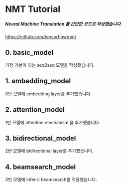 # NMT Tutorial
##### Neural Machine Translation 를 간단한 코드로 작성했습니다.
<https://github.com/tensorflow/nmt>


## 0. basic_model
가장 기본이 되는 seq2seq 모델을 작성했습니다.


## 1. embedding_model
0번 모델에 embedding layer를 추가했습니다.


## 2. attention_model
1번 모델에 attention mechanism 을 추가했습니다.


## 3. bidirectional_model
2번 모델에 bidirectional layer를 추가했습니다.


## 4. beamsearch_model
3번 모델에 infer시  beamsearch를 적용했습니다.


